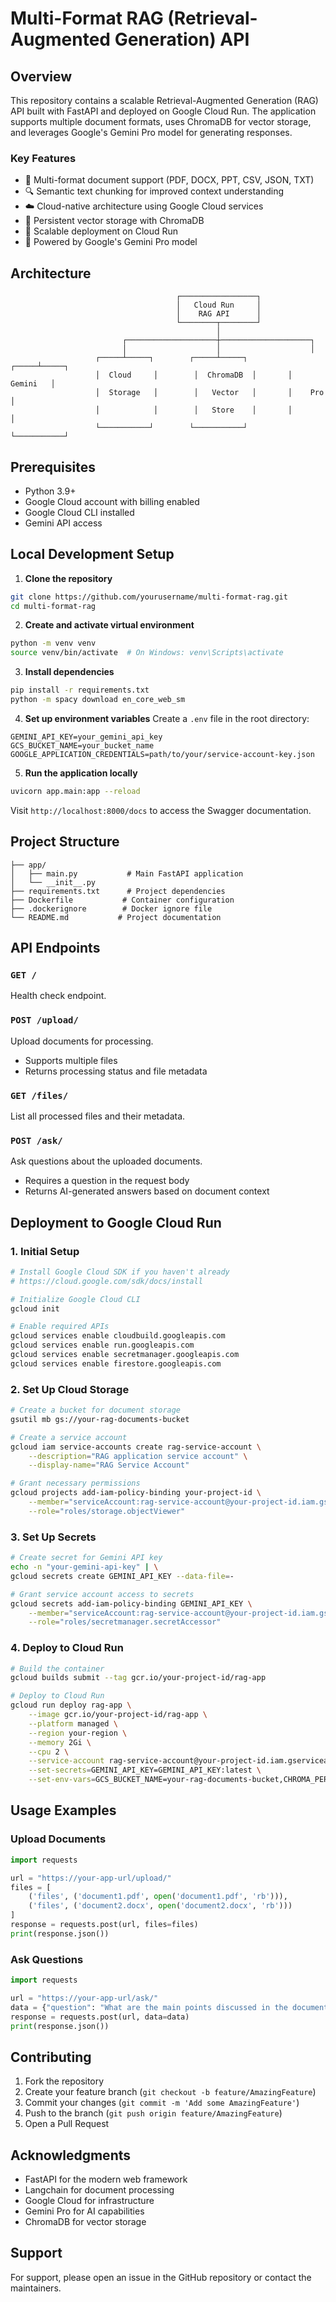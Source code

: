 # Multi-Format RAG (Retrieval-Augmented Generation) API

## Overview
This repository contains a scalable Retrieval-Augmented Generation (RAG) API built with FastAPI and deployed on Google Cloud Run. The application supports multiple document formats, uses ChromaDB for vector storage, and leverages Google's Gemini Pro model for generating responses.

### Key Features
- 📄 Multi-format document support (PDF, DOCX, PPT, CSV, JSON, TXT)
- 🔍 Semantic text chunking for improved context understanding
- ☁️ Cloud-native architecture using Google Cloud services
- 🔄 Persistent vector storage with ChromaDB
- 🚀 Scalable deployment on Cloud Run
- 🤖 Powered by Google's Gemini Pro model

## Architecture
```
                                     ┌─────────────────┐
                                     │   Cloud Run     │
                                     │    RAG API      │
                                     └────────┬────────┘
                                              │
                         ┌────────────────────┼────────────────────┐
                         │                    │                    │
                   ┌─────┴─────┐        ┌─────┴─────┐       ┌─────┴─────┐
                   │  Cloud     │        │  ChromaDB  │       │  Gemini   │
                   │  Storage   │        │   Vector   │       │    Pro    │
                   │            │        │   Store    │       │           │
                   └───────────┘        └───────────┘       └───────────┘
```

## Prerequisites
- Python 3.9+
- Google Cloud account with billing enabled
- Google Cloud CLI installed
- Gemini API access

## Local Development Setup

1. **Clone the repository**
```bash
git clone https://github.com/yourusername/multi-format-rag.git
cd multi-format-rag
```

2. **Create and activate virtual environment**
```bash
python -m venv venv
source venv/bin/activate  # On Windows: venv\Scripts\activate
```

3. **Install dependencies**
```bash
pip install -r requirements.txt
python -m spacy download en_core_web_sm
```

4. **Set up environment variables**
Create a `.env` file in the root directory:
```env
GEMINI_API_KEY=your_gemini_api_key
GCS_BUCKET_NAME=your_bucket_name
GOOGLE_APPLICATION_CREDENTIALS=path/to/your/service-account-key.json
```

5. **Run the application locally**
```bash
uvicorn app.main:app --reload
```

Visit `http://localhost:8000/docs` to access the Swagger documentation.

## Project Structure
```
├── app/
│   ├── main.py           # Main FastAPI application
│   └── __init__.py
├── requirements.txt      # Project dependencies
├── Dockerfile           # Container configuration
├── .dockerignore        # Docker ignore file
└── README.md           # Project documentation
```

## API Endpoints

### `GET /`
Health check endpoint.

### `POST /upload/`
Upload documents for processing.
- Supports multiple files
- Returns processing status and file metadata

### `GET /files/`
List all processed files and their metadata.

### `POST /ask/`
Ask questions about the uploaded documents.
- Requires a question in the request body
- Returns AI-generated answers based on document context

## Deployment to Google Cloud Run

### 1. Initial Setup

```bash
# Install Google Cloud SDK if you haven't already
# https://cloud.google.com/sdk/docs/install

# Initialize Google Cloud CLI
gcloud init

# Enable required APIs
gcloud services enable cloudbuild.googleapis.com
gcloud services enable run.googleapis.com
gcloud services enable secretmanager.googleapis.com
gcloud services enable firestore.googleapis.com
```

### 2. Set Up Cloud Storage

```bash
# Create a bucket for document storage
gsutil mb gs://your-rag-documents-bucket

# Create a service account
gcloud iam service-accounts create rag-service-account \
    --description="RAG application service account" \
    --display-name="RAG Service Account"

# Grant necessary permissions
gcloud projects add-iam-policy-binding your-project-id \
    --member="serviceAccount:rag-service-account@your-project-id.iam.gserviceaccount.com" \
    --role="roles/storage.objectViewer"
```

### 3. Set Up Secrets

```bash
# Create secret for Gemini API key
echo -n "your-gemini-api-key" | \
gcloud secrets create GEMINI_API_KEY --data-file=-

# Grant service account access to secrets
gcloud secrets add-iam-policy-binding GEMINI_API_KEY \
    --member="serviceAccount:rag-service-account@your-project-id.iam.gserviceaccount.com" \
    --role="roles/secretmanager.secretAccessor"
```

### 4. Deploy to Cloud Run

```bash
# Build the container
gcloud builds submit --tag gcr.io/your-project-id/rag-app

# Deploy to Cloud Run
gcloud run deploy rag-app \
    --image gcr.io/your-project-id/rag-app \
    --platform managed \
    --region your-region \
    --memory 2Gi \
    --cpu 2 \
    --service-account rag-service-account@your-project-id.iam.gserviceaccount.com \
    --set-secrets=GEMINI_API_KEY=GEMINI_API_KEY:latest \
    --set-env-vars=GCS_BUCKET_NAME=your-rag-documents-bucket,CHROMA_PERSIST_DIR=/tmp/chroma_db
```

## Usage Examples

### Upload Documents
```python
import requests

url = "https://your-app-url/upload/"
files = [
    ('files', ('document1.pdf', open('document1.pdf', 'rb'))),
    ('files', ('document2.docx', open('document2.docx', 'rb')))
]
response = requests.post(url, files=files)
print(response.json())
```

### Ask Questions
```python
import requests

url = "https://your-app-url/ask/"
data = {"question": "What are the main points discussed in the documents?"}
response = requests.post(url, data=data)
print(response.json())
```

## Contributing
1. Fork the repository
2. Create your feature branch (`git checkout -b feature/AmazingFeature`)
3. Commit your changes (`git commit -m 'Add some AmazingFeature'`)
4. Push to the branch (`git push origin feature/AmazingFeature`)
5. Open a Pull Request



## Acknowledgments
- FastAPI for the modern web framework
- Langchain for document processing
- Google Cloud for infrastructure
- Gemini Pro for AI capabilities
- ChromaDB for vector storage

## Support
For support, please open an issue in the GitHub repository or contact the maintainers.
